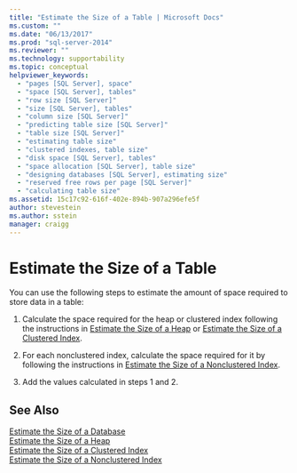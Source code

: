 ```yaml
---
title: "Estimate the Size of a Table | Microsoft Docs"
ms.custom: ""
ms.date: "06/13/2017"
ms.prod: "sql-server-2014"
ms.reviewer: ""
ms.technology: supportability
ms.topic: conceptual
helpviewer_keywords: 
  - "pages [SQL Server], space"
  - "space [SQL Server], tables"
  - "row size [SQL Server]"
  - "size [SQL Server], tables"
  - "column size [SQL Server]"
  - "predicting table size [SQL Server]"
  - "table size [SQL Server]"
  - "estimating table size"
  - "clustered indexes, table size"
  - "disk space [SQL Server], tables"
  - "space allocation [SQL Server], table size"
  - "designing databases [SQL Server], estimating size"
  - "reserved free rows per page [SQL Server]"
  - "calculating table size"
ms.assetid: 15c17c92-616f-402e-894b-907a296efe5f
author: stevestein
ms.author: sstein
manager: craigg
---
```

# Estimate the Size of a Table
  You can use the following steps to estimate the amount of space required to store data in a table:  
  
1.  Calculate the space required for the heap or clustered index following the instructions in [Estimate the Size of a Heap](estimate-the-size-of-a-heap.md) or [Estimate the Size of a Clustered Index](estimate-the-size-of-a-clustered-index.md).  
  
2.  For each nonclustered index, calculate the space required for it by following the instructions in [Estimate the Size of a Nonclustered Index](estimate-the-size-of-a-nonclustered-index.md).  
  
3.  Add the values calculated in steps 1 and 2.  
  
## See Also  
 [Estimate the Size of a Database](estimate-the-size-of-a-database.md)   
 [Estimate the Size of a Heap](estimate-the-size-of-a-heap.md)   
 [Estimate the Size of a Clustered Index](estimate-the-size-of-a-clustered-index.md)   
 [Estimate the Size of a Nonclustered Index](estimate-the-size-of-a-nonclustered-index.md)  
  
  
